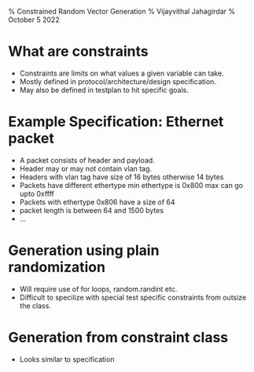 % Constrained Random Vector Generation
% Vijayvithal Jahagirdar
% October 5 2022

# What are constraints

* Constraints are limits on what values a given variable can take.
* Mostly defined in protocol/architecture/design specification.
* May also be defined in testplan to hit specific goals.

# Example Specification: Ethernet packet

* A packet consists of header and payload.
* Header may or may not contain vlan tag.
* Headers with vlan tag have size of 16 bytes otherwise 14 bytes 
* Packets have different ethertype min ethertype is 0x800 max can go upto 0xffff
* Packets with ethertype 0x806 have a size of 64
* packet length is between 64 and 1500 bytes
* ...

# Generation using plain randomization

* Will require use of for loops, random.randint etc.
* Difficult to specilize with special test specific constraints from outsize the class.

# Generation from constraint class

* Looks similar to specification
